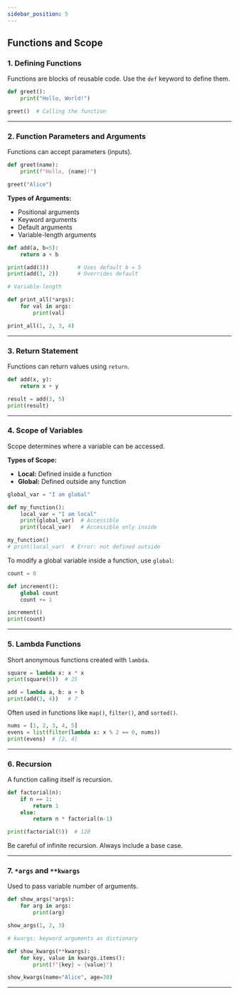```yaml
---
sidebar_position: 5
---
```


## Functions and Scope

### 1. Defining Functions

Functions are blocks of reusable code. Use the `def` keyword to define them.

```python
def greet():
    print("Hello, World!")

greet()  # Calling the function
```

---

### 2. Function Parameters and Arguments

Functions can accept parameters (inputs).

```python
def greet(name):
    print(f"Hello, {name}!")

greet("Alice")
```

**Types of Arguments:**

* Positional arguments
* Keyword arguments
* Default arguments
* Variable-length arguments

```python
def add(a, b=5):
    return a + b

print(add(3))         # Uses default b = 5
print(add(3, 2))      # Overrides default

# Variable-length

def print_all(*args):
    for val in args:
        print(val)

print_all(1, 2, 3, 4)
```

---

### 3. Return Statement

Functions can return values using `return`.

```python
def add(x, y):
    return x + y

result = add(3, 5)
print(result)
```

---

### 4. Scope of Variables

Scope determines where a variable can be accessed.

**Types of Scope:**

* **Local:** Defined inside a function
* **Global:** Defined outside any function

```python
global_var = "I am global"

def my_function():
    local_var = "I am local"
    print(global_var)  # Accessible
    print(local_var)   # Accessible only inside

my_function()
# print(local_var)  # Error: not defined outside
```

To modify a global variable inside a function, use `global`:

```python
count = 0

def increment():
    global count
    count += 1

increment()
print(count)
```

---

### 5. Lambda Functions

Short anonymous functions created with `lambda`.

```python
square = lambda x: x * x
print(square(5))  # 25

add = lambda a, b: a + b
print(add(3, 4))   # 7
```

Often used in functions like `map()`, `filter()`, and `sorted()`.

```python
nums = [1, 2, 3, 4, 5]
evens = list(filter(lambda x: x % 2 == 0, nums))
print(evens)  # [2, 4]
```

---

### 6. Recursion

A function calling itself is recursion.

```python
def factorial(n):
    if n == 1:
        return 1
    else:
        return n * factorial(n-1)

print(factorial(5))  # 120
```

Be careful of infinite recursion. Always include a base case.

---

### 7. `*args` and `**kwargs`

Used to pass variable number of arguments.

```python
def show_args(*args):
    for arg in args:
        print(arg)

show_args(1, 2, 3)

# kwargs: keyword arguments as dictionary

def show_kwargs(**kwargs):
    for key, value in kwargs.items():
        print(f"{key} = {value}")

show_kwargs(name="Alice", age=30)
```

---